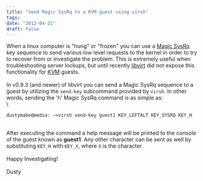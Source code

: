 ```yaml
---
title: "Send Magic SysRq to a KVM guest using virsh"
tags:
date: "2012-04-21"
draft: false
---
```


When a linux computer is "hung" or "frozen" you can use a [Magic
SysRq](http://en.wikipedia.org/wiki/Magic_SysRq_key) key sequence to
send various low level requests to the kernel in order to try to recover
from or investigate the problem. This is extremely useful when
troubleshooting server lockups, but until recently
[libvirt](http://en.wikipedia.org/wiki/Libvirt) did not expose this
functionality for
[KVM](http://en.wikipedia.org/wiki/Kernel-based_Virtual_Machine)
guests.\
\
In v0.9.3 (and newer) of libvirt you can send a Magic SysRq sequence to
a guest by utilizing the `send-key` subcommand provided by `virsh`. In
other words, sending the 'h' Magic SysRq command is as simple as:\
\

```nohighlight
dustymabe@media: ~>virsh send-key guest1 KEY_LEFTALT KEY_SYSRQ KEY_H
```

\
After executing the command a help message will be printed to the
console of the guest known as **guest1**. Any other character can be sent
as well by substituting `KEY_H` with `KEY_X`, where `X` is the character.\
\
Happy Investigating!\
\
Dusty
